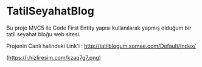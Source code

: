 # TatilSeyahatBlog
Bu proje MVC5 ile Code First Entity yapısı kullanılarak yapmış olduğum bir tatil seyahat bloğu web sitesi.

Projenin Canlı halindeki Link'i : http://tatilblogum.somee.com/Default/Index/

(https://i.hizliresim.com/kzaq7g7.png)
